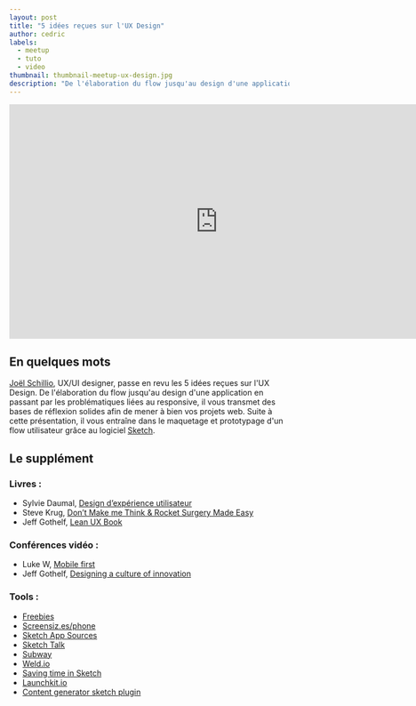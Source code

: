 ```yaml
---
layout: post
title: "5 idées reçues sur l'UX Design"
author: cedric
labels:
  - meetup
  - tuto
  - video
thumbnail: thumbnail-meetup-ux-design.jpg
description: "De l'élaboration du flow jusqu'au design d'une application en passant par les problématiques liées au responsive, Joël Schillio passe en revu les 5 idées reçues sur l'UX Design."
---
```


<div class="video-wrapper"><iframe width="750" height="422" src="https://www.youtube.com/embed/fZQviXy7i2A?showinfo=0" frameborder="0" allowfullscreen></iframe></div>

## En quelques mots

[Joël Schillio](https://twitter.com/joelschillio), UX/UI designer, passe en revu les 5 idées reçues sur l'UX Design. De l'élaboration du flow jusqu'au design d'une application en passant par les problématiques liées au responsive, il vous transmet des bases de réflexion solides afin de mener à bien vos projets web. Suite à cette présentation, il vous entraîne dans le maquetage et prototypage d'un flow utilisateur grâce au logiciel [Sketch](http://bohemiancoding.com/sketch/).


## Le supplément

### Livres :

- Sylvie Daumal, [Design d’expérience utilisateur](http://amzn.to/1KWN479)
- Steve Krug, [Don’t Make me Think & Rocket Surgery Made Easy](http://amzn.to/1KWMWEz)
- Jeff Gothelf, [Lean UX Book](http://amzn.to/1KWNdaB)

### Conférences vidéo :

- Luke W, [Mobile first](https://vimeo.com/38187066)
- Jeff Gothelf, [Designing a culture of innovation](https://www.youtube.com/watch?v=Qc-cazqaUY8)

### Tools :

- [Freebies](http://freebie.supply)
- [Screensiz.es/phone](http://screensiz.es/phone)
- [Sketch App Sources](http://www.sketchappsources.com)
- [Sketch Talk](http://sketchtalk.io)
- [Subway](https://github.com/pixle/subway)
- [Weld.io](https://www.weld.io)
- [Saving time in Sketch](https://medium.com/@lorenzvs/saving-time-in-sketch-7042142c8a8e?ref=hackingui)
- [Launchkit.io](https://launchkit.io/screenshots)
- [Content generator sketch plugin](https://github.com/timuric/Content-generator-sketch-plugin)
